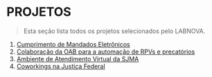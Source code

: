 # <span><i class="fa-solid fa-list-check"></i> </span> PROJETOS

> Esta seção lista todos os projetos selecionados pelo LABNOVA.

1. [Cumprimento de Mandados Eletrônicos](projetos/cumprimento-mandados-eletronicos/README.md)
1. [Colaboração da OAB para a automação de RPVs e precatórios](projetos/colab-oab-automa-rpv-preca/README.md)
1. [Ambiente de Atendimento Virtual da SJMA](projetos/ambiente-atendimento-virtual-sjma/README.md)
1. [Coworkings na Justiça Federal](projetos/coworking-na-justica-federal/README.md)
